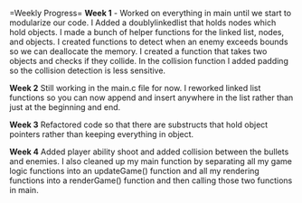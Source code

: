 =Weekly Progress=
**Week 1** - Worked on everything in main until we start to modularize our code. I Added a doublylinkedlist that holds nodes which hold objects. I made a bunch of helper functions for the linked list, nodes, and objects. I created functions to detect when an enemy exceeds bounds so we can deallocate the memory. I created a function that takes two objects and checks if they collide. In the collision function I added padding so the collision detection is less sensitive.

**Week 2** Still working in the main.c file for now. I reworked linked list functions so you can now append and insert anywhere in the list rather than just at the beginning and end.

**Week 3** Refactored code so that there are substructs that hold object pointers rather than keeping everything in object.

**Week 4** Added player ability shoot and added collision between the bullets and enemies. I also cleaned up my main function by separating all my game logic functions into an updateGame() function and all my rendering functions into a renderGame() function and then calling those two functions in main.
